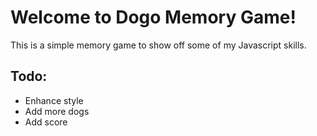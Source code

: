 # Welcome to Dogo Memory Game!

This is a simple memory game to show off some of my Javascript skills.


## Todo:
* Enhance style
* Add more dogs
* Add score 
